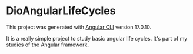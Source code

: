 # DioAngularLifeCycles

This project was generated with [Angular CLI](https://github.com/angular/angular-cli) version 17.0.10.

It is a really simple project to study basic angular life cycles. It's part of my studies of the Angular framework.
